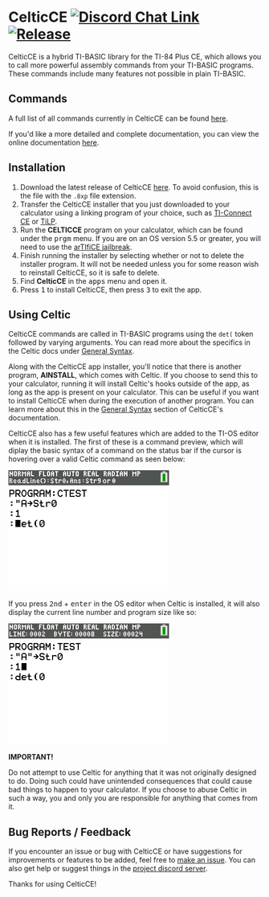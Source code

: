 # CelticCE [![Discord Chat Link](https://img.shields.io/discord/1012426214226530424?logo=discord)](https://discord.gg/RDTtu258fW) [![Release](https://img.shields.io/github/v/release/RoccoLoxPrograms/celticce?include_prereleases)](https://github.com/roccoloxprograms/CelticCE/releases/latest)

CelticCE is a hybrid TI-BASIC library for the TI-84 Plus CE, which allows you to call more powerful assembly commands from your TI-BASIC programs. These commands include many features not possible in plain TI-BASIC.

## Commands

A full list of all commands currently in CelticCE can be found [here](https://github.com/RoccoLoxPrograms/CelticCE/blob/main/COMMANDS.md).

If you'd like a more detailed and complete documentation, you can view the online documentation [here](https://roccoloxprograms.github.io/CelticCE).

## Installation

1. Download the latest release of CelticCE [here](https://github.com/roccoloxprograms/celticce/releases/latest). To avoid confusion, this is the file with the `.8xp` file extension.
2. Transfer the CelticCE installer that you just downloaded to your calculator using a linking program of your choice, such as [TI-Connect CE](https://education.ti.com/en/software/details/en/CA9C74CAD02440A69FDC7189D7E1B6C2/swticonnectcesoftware) or [TiLP](http://lpg.ticalc.org/prj_tilp/).
3. Run the **CELTICCE** program on your calculator, which can be found under the <kbd>prgm</kbd> menu. If you are on an OS version 5.5 or greater, you will need to use the [arTIfiCE jailbreak](https://yvantt.github.io/arTIfiCE/).
4. Finish running the installer by selecting whether or not to delete the installer program. It will not be needed unless you for some reason wish to reinstall CelticCE, so it is safe to delete.
5. Find **CelticCE** in the <kbd>apps</kbd> menu and open it.
6. Press <kbd>1</kbd> to install CelticCE, then press <kbd>3</kbd> to exit the app.

## Using Celtic

CelticCE commands are called in TI-BASIC programs using the `det(` token followed by varying arguments. You can read more about the specifics in the Celtic docs under [General Syntax](https://roccoloxprograms.github.io/CelticCE/gensyntax.html).

Along with the CelticCE app installer, you'll notice that there is another program, **AINSTALL**, which comes with Celtic. If you choose to send this to your calculator, running it will install Celtic's hooks outside of the app, as long as the app is present on your calculator. This can be useful if you want to install CelticCE when during the execution of another program. You can learn more about this in the [General Syntax](https://roccoloxprograms.github.io/CelticCE/gensyntax.html) section of CelticCE's documentation.

CelticCE also has a few useful features which are added to the TI-OS editor when it is installed. The first of these is a command preview, which will diplay the basic syntax of a command on the status bar if the cursor is hovering over a valid Celtic command as seen below:

![Command Preview](docs/images/functionPreview.png)

If you press <kbd>2nd</kbd> + <kbd>enter</kbd> in the OS editor when Celtic is installed, it will also display the current line number and program size like so:

![Status Bar Info](docs/images/statusBarInfo.png)

**IMPORTANT!**

Do not attempt to use Celtic for anything that it was not originally designed to do. Doing such could have unintended consequences that could cause bad things to happen to your calculator. If you choose to abuse Celtic in such a way, you and only you are responsible for anything that comes from it.

## Bug Reports / Feedback

If you encounter an issue or bug with CelticCE or have suggestions for improvements or features to be added, feel free to [make an issue](https://github.com/roccoloxprograms/celticce/issues). You can also get help or suggest things in the [project discord server](https://discord.gg/RDTtu258fW).

Thanks for using CelticCE!
